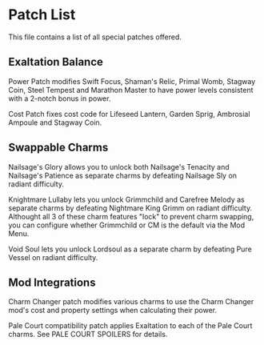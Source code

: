 # Patch List
This file contains a list of all special patches offered.

## Exaltation Balance
Power Patch modifies Swift Focus, Shaman's Relic, Primal Womb, Stagway Coin, Steel Tempest and Marathon Master to 
have power levels consistent with a 2-notch bonus in power.

Cost Patch fixes cost code for Lifeseed Lantern, Garden Sprig, Ambrosial Ampoule and Stagway Coin.

## Swappable Charms
Nailsage's Glory allows you to unlock both Nailsage's Tenacity and Nailsage's Patience as separate charms by defeating Nailsage Sly on radiant difficulty.

Knightmare Lullaby lets you unlock Grimmchild and Carefree Melody as separate charms by defeating Nightmare King Grimm on radiant difficulty.
Althought all 3 of these charm features "lock" to prevent charm swapping, you can configure whether Grimmchild or CM is the default via the Mod Menu.

Void Soul lets you unlock Lordsoul as a separate charm by defeating Pure Vessel on radiant difficulty.

## Mod Integrations
Charm Changer patch modifies various charms to use the Charm Changer mod's cost and property settings when calculating their power.

Pale Court compatibility patch applies Exaltation to each of the Pale Court charms. See PALE COURT SPOILERS for details.
